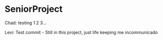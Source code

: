 # SeniorProject
Chad: testing 1 2 3...

Levi: Test commit - Still in this project, just life keeping me incommunicado
